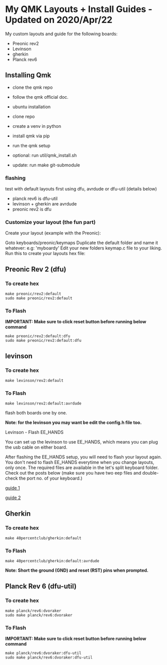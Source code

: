 # My QMK Layouts + Install Guides - Updated on 2020/Apr/22

My custom layouts and guide for the following boards:

- Preonic rev2
- Levinson
- gherkin
- Planck rev6

## Installing Qmk

- clone the qmk repo
- follow the qmk official doc.
- ubuntu installation
- clone repo
- create a venv in python
- install qmk via pip
- run the qmk setup

- optional: run util/qmk_install.sh
- update: run make git-submodule

### flashing

test with default layouts first using dfu, avrdude or dfu-util (details below)

- planck rev6 is dfu-util
- levinson + gherkin are avrdude
- preonic rev2 is dfu

### Customize your layout (the fun part)
Create your layout (example with the Preonic):

Goto keyboards/preonic/keymaps
Duplicate the default folder and name it whatever: e.g: 'myboardy'
Edit your new folders keymap.c file to your liking.
Run this to create your layouts hex file:

## Preonic Rev 2 (dfu)

### To create hex

```
make preonic/rev2:default
sudo make preonic/rev2:default
```

### To Flash

**IMPORTANT: Make sure to click reset button before running below command**

```
make preonic/rev2:default:dfu
sudo make preonic/rev2:default:dfu
```

## levinson

### To create hex

```
make levinson/rev2:default
```

### To Flash

```
make levinson/rev2:default:avrdude
```

flash both boards one by one.

**Note: for the levinson you may want be edit the config.h file too.**

Levinson - Flash EE_HANDS

You can set up the levinson to use EE_HANDS, which means you can plug the usb cable on either board.

After flashing the EE_HANDS setup, you will need to flash your layout again.
You don't need to flash EE_HANDS everytime when you change layouts, only once.
The required files are available in the let's split keyboard folder.
Check out the posts below (make sure you have two eep files and double-check the port no. of your keyboard.)

[guide 1](https://github.com/qmk/qmk_firmware/blob/master/keyboards/lets_split/readme.md#setting-ee_hands-to-use-either-hands-as-master)

[guide 2](https://leico.github.io/TechnicalNote/QMK/write-vitamins-avrdude)

## Gherkin

### To create hex

```
make 40percentclub/gherkin:default
```

### To Flash

```
make 40percentclub/gherkin:default:avrdude
```

**Note: Short the ground (GND) and reset (RST) pins when prompted.**

## Planck Rev 6 (dfu-util)

### To create hex

```
make planck/rev6:dvoraker
sudo make planck/rev6:dvoraker
```

### To Flash

**IMPORTANT: Make sure to click reset button before running below command**

```
make planck/rev6:dvoraker:dfu-util
sudo make planck/rev6:dvoraker:dfu-util
```